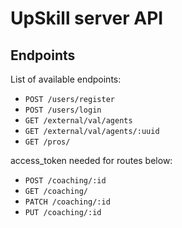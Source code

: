 # UpSkill server API

## Endpoints

List of available endpoints:

- `POST /users/register`
- `POST /users/login`
- `GET /external/val/agents`
- `GET /external/val/agents/:uuid`
- `GET /pros/`

access_token needed for routes below:

- `POST /coaching/:id`
- `GET /coaching/`
- `PATCH /coaching/:id`
- `PUT /coaching/:id`